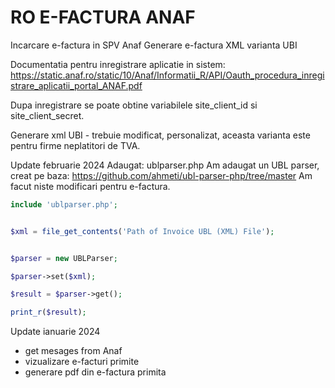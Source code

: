 # RO E-FACTURA ANAF
Incarcare e-factura in SPV Anaf
Generare e-factura XML varianta UBI

Documentatia pentru inregistrare aplicatie in sistem:
https://static.anaf.ro/static/10/Anaf/Informatii_R/API/Oauth_procedura_inregistrare_aplicatii_portal_ANAF.pdf

Dupa inregistrare se poate obtine variabilele site_client_id si site_client_secret.

Generare xml UBI - trebuie modificat, personalizat, aceasta varianta este pentru firme neplatitori de TVA.

Update februarie 2024
Adaugat: ublparser.php
Am adaugat un UBL parser, creat pe baza: https://github.com/ahmeti/ubl-parser-php/tree/master
Am facut niste modificari pentru e-factura.


```php
include 'ublparser.php';


$xml = file_get_contents('Path of Invoice UBL (XML) File');


$parser = new UBLParser;

$parser->set($xml);

$result = $parser->get();

print_r($result);

```

Update ianuarie 2024
- get mesages from Anaf
- vizualizare e-facturi primite
- generare pdf din e-factura primita
